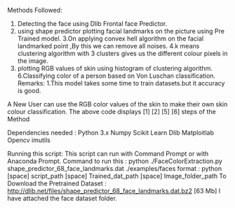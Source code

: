 Methods Followed:
1. Detecting the face using Dlib Frontal face Predictor.
2. using shape predictor plotting facial landmarks on the picture using Pre Trained model.
3.On applying convex hell algorithm on the facial landmarked point ,By this we can remove all noises.
4.k means clustering algorithm with 3 clusters gives us the different colour pixels in the image.
5. plotting RGB values of skin using histogram of clustering algorithm.
6.Classifying color of a person based on Von Luschan classification.
Remarks:
1.This model takes some time to train datasets.but it accuracy is good.

A New User can use the RGB color values of the skin to make their own skin colour classification.
The above code displays [1] [2] [5] [6] steps of the Method  

Dependencies needed :
Python 3.x
Numpy
Scikit Learn
Dlib
Matploitlab
Opencv
imutils

Running this script:
This script can run with Command Prompt or with Anaconda Prompt.
Command to run this : python ./FaceColorExtraction.py shape_predictor_68_face_landmarks.dat ./examples/faces
format : python  [space] script_path [space] Trained_dat_path [space] Image_folder_path
To Download the Pretrained Dataset : http://dlib.net/files/shape_predictor_68_face_landmarks.dat.bz2 [63 Mb]
I have attached the face dataset folder.

